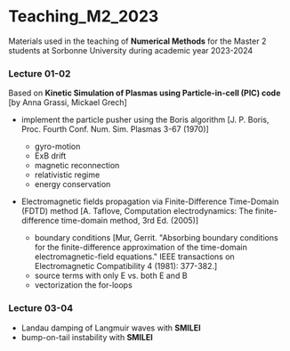 # Teaching_M2_2023
Materials used in the teaching of **Numerical Methods** for the Master 2 students at Sorbonne University during academic year 2023-2024

### Lecture 01-02
Based on **Kinetic Simulation of Plasmas using Particle-in-cell (PIC) code** [by Anna Grassi, Mickael Grech]

- implement the particle pusher using the Boris algorithm [J. P. Boris, Proc. Fourth Conf. Num. Sim. Plasmas 3-67 (1970)]
  - gyro-motion
  - ExB drift
  - magnetic reconnection
  - relativistic regime
  - energy conservation


- Electromagnetic fields propagation via Finite-Difference Time-Domain (FDTD) method [A. Taflove, Computation electrodynamics: The finite-difference time-domain method, 3rd Ed. (2005)]

  - boundary conditions [Mur, Gerrit. "Absorbing boundary conditions for the finite-difference approximation of the time-domain electromagnetic-field equations." IEEE transactions on Electromagnetic Compatibility 4 (1981): 377-382.]
  - source terms with only E vs. both E and B
  - vectorization the for-loops

### Lecture 03-04
- Landau damping of Langmuir waves with **SMILEI**
- bump-on-tail instability with **SMILEI**
